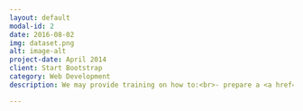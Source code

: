 ```yaml
---
layout: default
modal-id: 2
date: 2016-08-02
img: dataset.png
alt: image-alt
project-date: April 2014
client: Start Bootstrap
category: Web Development
description: We may provide training on how to:<br>- prepare a <a href="#">data set</a> containing descriptive meta data on works of art according to curatorial standards;<br><br>- study, share and reuse information online;<br><br> - visualise and distribute a database through a <a href="https://carlocorsato.carto.com/viz/206c5c72-66fb-11e6-8585-0e3ff518bd15/public_map">multilayer map</a>.

---
```

